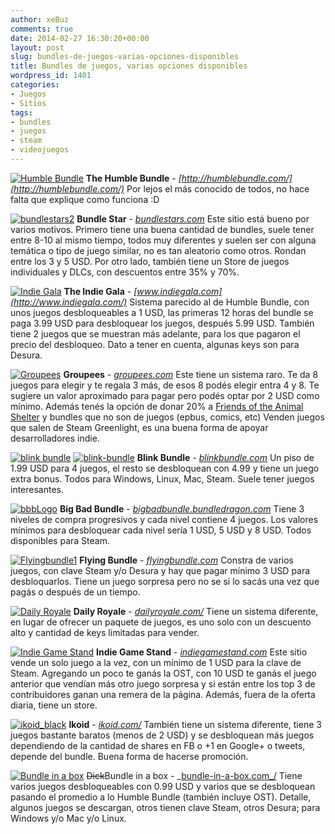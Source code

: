 ```yaml
---
author: xeBuz
comments: true
date: 2014-02-27 16:30:20+00:00
layout: post
slug: bundles-de-juegos-varias-opciones-disponibles
title: Bundles de juegos, varias opciones disponibles
wordpress_id: 1401
categories:
- Juegos
- Sitios
tags:
- bundles
- juegos
- steam
- videojuegos
---
```


[![Humble Bundle](http://blog.jesusroldan.com/wp-content/uploads/2014/02/Humble-Bundle-500x123.png)](http://humblebundle.com/)
**The Humble Bundle** - _[http://humblebundle.com/](http://humblebundle.com/)_
Por lejos el más conocido de todos, no hace falta que explique como funciona :D

[![bundlestars2](http://blog.jesusroldan.com/wp-content/uploads/2014/02/bundlestars2.png)](http://www.bundlestars.com)
**Bundle Star** - _[bundlestars.com](http://bundlestars.com)_
Este sitio está bueno por varios motivos. Primero tiene una buena cantidad de bundles, suele tener entre 8-10 al mismo tiempo, todos muy diferentes y suelen ser con alguna temática o tipo de juego similar, no es tan aleatorio como otros. Rondan entre los 3 y 5 USD.
Por otro lado, también tiene un Store de juegos individuales y DLCs, con descuentos entre 35% y 70%.

[![Indie Gala](http://blog.jesusroldan.com/wp-content/uploads/2014/02/Indie-Gala.png)](http://www.indiegala.com/)
**The Indie Gala** - _[www.indiegala.com](http://www.indiegala.com/)_
Sistema parecido al de Humble Bundle, con unos juegos desbloqueables a 1 USD, las primeras 12 horas del bundle se paga 3.99 USD para desbloquear los juegos, después 5.99 USD. También tiene 2 juegos que se muestran más adelante, para los que pagaron el precio del desbloqueo. Dato a tener en cuenta, algunas keys son para Desura.

[![Groupees](http://blog.jesusroldan.com/wp-content/uploads/2014/02/Groupees-500x139.png)](http://groupees.com)
**Groupees** - _[groupees.com](http://groupees.com)_
Este tiene un sistema raro. Te da 8 juegos para elegir y te regala 3 más, de esos 8 podés elegir entra 4 y 8. Te sugiere un valor aproximado para pagar pero podés optar por 2 USD como mínimo. Además tenés la opción de donar 20% a [Friends of the Animal Shelter](http://www.fotas.org/) y bundles que no son de juegos (epbus, comics, etc)
Venden juegos que salen de Steam Greenlight, es una buena forma de apoyar desarrolladores indie.

[![blink bundle](http://blog.jesusroldan.com/wp-content/uploads/2014/02/blink-bundle.gif)](http://www.blinkbundle.com) [![blink-bundle](http://blog.jesusroldan.com/wp-content/uploads/2014/02/blink-bundle.jpg)](http://www.blinkbundle.com) 
**Blink Bundle** - _[blinkbundle.com](http://www.blinkbundle.com)_
Un piso de 1.99 USD para 4 juegos, el resto se desbloquean con 4.99 y tiene un juego extra bonus. Todos para Windows, Linux, Mac, Steam. Suele tener juegos interesantes.

[![bbbLogo](http://blog.jesusroldan.com/wp-content/uploads/2014/02/bbbLogo-500x461.png)](http://bigbadbundle.bundledragon.com)
**Big Bad Bundle** - _[bigbadbundle.bundledragon.com](http://bigbadbundle.bundledragon.com)_
Tiene 3 niveles de compra progresivos y cada nivel contiene 4 juegos. Los valores mínimos para desbloquear cada nivel sería 1 USD, 5 USD y 8 USD. Todos disponibles para Steam.

[![Flyingbundle1](http://blog.jesusroldan.com/wp-content/uploads/2014/02/Flyingbundle1-500x375.png)](http://www.flyingbundle.com)
**Flying Bundle** - _[flyingbundle.com](http://www.flyingbundle.com)_
Constra de varios juegos, con clave Steam y/o Desura y hay que pagar mínimo 3 USD para desbloquarlos. Tiene un juego sorpresa pero no se si lo sacás una vez que pagás o después de un tiempo.

[![Daily Royale](http://blog.jesusroldan.com/wp-content/uploads/2014/02/Daily-Royale.png)](http://www.dailyroyale.com/)
**Daily Royale** - _[dailyroyale.com/](http://www.dailyroyale.com/)_
Tiene un sistema diferente, en lugar de ofrecer un paquete de juegos, es uno solo con un descuento alto y cantidad de keys limitadas para vender.

[![Indie Game Stand](http://blog.jesusroldan.com/wp-content/uploads/2014/02/Indie-Game-Stand.png)](https://indiegamestand.com)
**Indie Game Stand** - _[indiegamestand.com](https://indiegamestand.com)_
Este sitio vende un solo juego a la vez, con un mínimo de 1 USD para la clave de Steam. Agregando un poco te ganás la OST, con 10 USD te ganás el juego anterior que vendían más otro juego sorpresa y si están entre los top 3 de contribuidores ganan una remera de la página. Además, fuera de la oferta diaria, tiene un store.

[![ikoid_black](http://blog.jesusroldan.com/wp-content/uploads/2014/02/ikoid_black-500x130.png)](https://ikoid.com/)
**Ikoid** - _[ikoid.com/](https://ikoid.com/)_
También tiene un sistema diferente, tiene 3 juegos bastante baratos (menos de 2 USD) y se desbloquean más juegos dependiendo de la cantidad de shares en FB o +1 en Google+ o tweets, depende del bundle. Buena forma de hacerse promoción.

[![Bundle in a box](http://blog.jesusroldan.com/wp-content/uploads/2014/02/Bundle-in-a-box.png)](http://bundle-in-a-box.com/)
<del>Dick</del>Bundle in a box - _[bundle-in-a-box.com_/](http://bundle-in-a-box.com/)
Tiene varios juegos desbloqueables con 0.99 USD y varios que se desbloquean pasando el promedio a lo Humble Bundle (también incluye OST). Detalle, algunos juegos se descargan, otros tienen clave Steam, otros Desura; para Windows y/o Mac y/o Linux.
